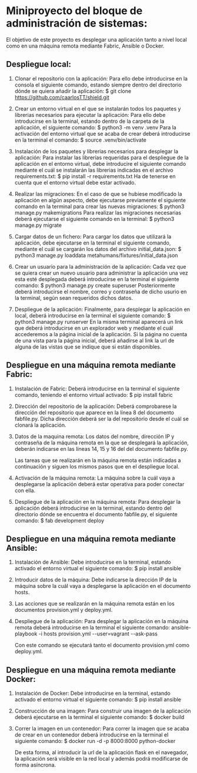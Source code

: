 # Miniproyecto del bloque de administración de sistemas:

El objetivo de este proyecto es desplegar una aplicación tanto a nivel local como en una máquina remota mediante Fabric, Ansible o Docker.

## Despliegue local:

1. Clonar el repositorio con la aplicación:
    Para ello debe introducirse en la consola el siguiente comando, estando siempre dentro del directorio dónde se quiera añadir la aplicación:
    $ git clone https://github.com/caarlosTT/shield.git

2. Crear un entorno virtual en el que se instalarán todos los paquetes y librerias necesarios para ejecutar la aplicación:
    Para ello debe introducirse en la terminal, estando dentro de la carpeta de la aplicación, el siguiente comando:
    $ python3 -m venv .venv
    Para la activación del entorno virtual que se acaba de crear deberá introducirse en la terminal el comando:
    $ source .venv/bin/activate

3. Instalación de los paquetes y librerias necesarios para desplegar la aplicación:
    Para instalar las librerías requeridas para el despliegue de la aplicación en el entorno virtual, debe introducire el siguiente comando mediante el cuál se instalarán las librerias indicadas en el archivo requirements.txt:
    $ pip install -r requirements.txt
    Ha de tenerse en cuenta que el entorno virtual debe estar activado.

4. Realizar las migraciones:
    En el caso de que se hubiese modificado la aplicación en algún aspecto, debe ejecutarse previamente el siguiente comando en la terminal para crear las nuevas migraciones:
    $ python3 manage.py makemigrations
    Para realizar las migraciones necesarias deberá ejecutarse el siguiente comando en la terminal:
    $ python3 manage.py migrate

5. Cargar datos de un fichero:
    Para cargar los datos que utilizará la aplicación, debe ejecutarse en la terminal el siguiente comando, mediante el cuál se cargarán los datos del archivo initial_data.json:
    $ python3 manage.py loaddata metahumans/fixtures/initial_data.json

6. Crear un usuario para la administración de la aplicación:
    Cada vez que se quiera crear un nuevo usuario para administrar la aplicación una vez esta esté desplegada deberá introducirse en la terminal el siguiente comando:
    $ python3 manage.py create superuser
    Posteriormente deberá introducirse el nombre, correo y contraseña de dicho usurio en la terminal, según sean requeridos dichos datos.

7. Despliegue de la aplicación:
    Finalmente, para desplegar la aplicación en local, deberá introducirse en la terminal el siguiente comando:
    $ python3 manage.py runserver
    En la misma terminal aparecerá un link que deberá introducirse en un explorador web y mediante el cuál accederemos a la página inicial de la aplicación.
    Si la página no cuenta de una vista para la página inicial, deberá añadirse al link la url de alguna de las vistas que se indique que si están disponibles.

## Despliegue en una máquina remota mediante Fabric:

1. Instalación de Fabric:
    Deberá introducirse en la terminal el siguiente comando, teniendo el entorno virtual activado:
    $ pip install fabric

2. Dirección del repositorio de la aplicación:
    Deberá comprobarese la dirección del repositorio que aparece en la línea 8
    del documento fabfile.py. Dicha dirección deberá ser la del repositorio desde el cuál se clonará la aplicación.

3. Datos de la maquina remota:
    Los datos del nombre, dirección IP y contraseña de la máquina remota en la que se desplegará la aplicación, deberán indicarse en las líneas 14, 15 y 16 del del documento fabfile.py.

    Las tareas que se realizarán en la máquina remota están indicadas a continuación y siguen los mismos pasos que en el despliegue local.

4. Activación de la máquina remota:
    La máquina sobre la cuál vaya a desplegarse la aplicación deberá estar operativa para poder conectar con ella.

6. Despliegue de la aplicación en la máquina remota:
    Para desplegar la aplicación deberá introducirse en la terminal, estando dentro del directorio dónde se encuentra el documento fabfile.py, el siguiente comando:
    $ fab development deploy

## Despliegue en una máquina remota mediante Ansible:

1. Instalación de Ansible:
    Debe introducirse en la terminal, estando activado el entorno virtual el siguiente comando:
    $ pip install ansible

1. Introducir datos de la máquina:
    Debe indicarse la dirección IP de la máquina sobre la cuál vaya a desplegarse la aplicación en el documento hosts.

2. Las acciones que se realizarán en la máquina remota están en los documentos provision.yml y deploy.yml.

3. Despliegue de la aplicación:
    Para desplegar la aplicación en la máquina remota deberá introducirse en la terminal el siguiente comando:
    ansible-playbook -i hosts provision.yml --user=vagrant --ask-pass

    Con este comando se ejecutará tanto el documento provision.yml como deploy.yml.

## Despliegue en una máquina remota mediante Docker:

1. Instalación de Docker:
    Debe introducirse en la terminal, estando activado el entorno virtual el siguiente comando:
    $ pip install ansible

2. Construcción de una imagen:
    Para construir una imagen de la aplicación deberá ejecutarse en la terminal el siguiente comando:
    $ docker build

3. Correr la imagen en un contenedor:
    Para correr la imagen que se acaba de crear en un contenedor deberá introducirse en la terminal el siguiente comando:
    $ docker run -d -p 8000:8000 python-docker

    De esta forma, al introducir la url de la aplicación flask en el navegador, la aplicación será visible en la red local y además podrá modificarse de forma asíncrona.